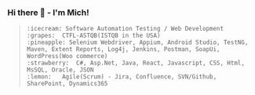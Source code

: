 ### Hi there 👋 -  I'm Mich!



>     :icecream: Software Automation Testing / Web Development     :grapes:  CTFL-ASTQB(ISTQB in the USA) 
>     :pineapple: Selenium Webdriver, Appium, Android Studio, TestNG, Maven, Extent Reports, Log4j, Jenkins, Postman, SoapUi, WordPress(Woo commerce)
>     :strawberry:  C#, Asp.Net, Java, React, Javascript, CSS, Html, MsSQL, Oracle, JSON
>     :lemon:   Agile(Scrum) - Jira, Confluence, SVN/Github,  SharePoint, Dynamics365  

